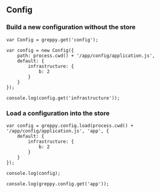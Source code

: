 ## Config

### Build a new configuration without the store

    var Config = greppy.get('config');

    var config = new Config({
        path: process.cwd() + '/app/config/application.js',
        default: {
            infrastructure: {
                b: 2
            }
        }
    });

    console.log(config.get('infrastructure'));

### Load a configuration into the store

    var config = greppy.config.load(process.cwd() + '/app/config/application.js', 'app', {
        default: {
            infrastructure: {
                b: 2
            }
        }
    });

    console.log(config);

    console.log(greppy.config.get('app'));


